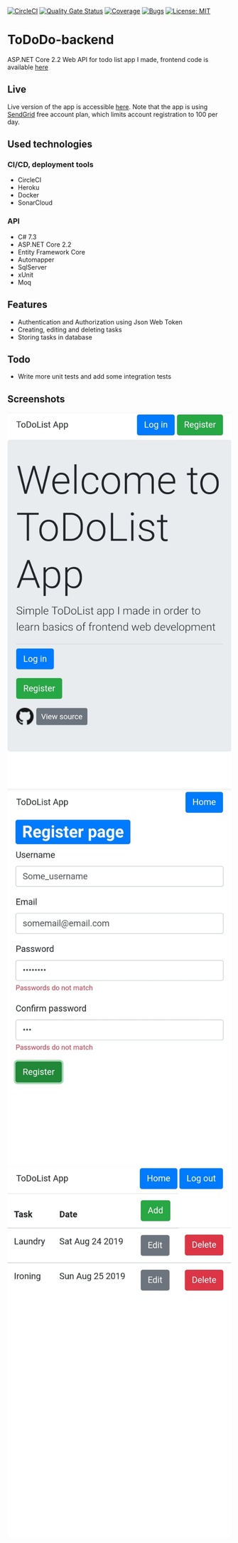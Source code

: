 [![CircleCI](https://circleci.com/gh/szymenn/ToDoDo-backend.svg?style=svg)](https://circleci.com/gh/szymenn/ToDoDo-backend)
[![Quality Gate Status](https://sonarcloud.io/api/project_badges/measure?project=ToDoDo-backend&metric=alert_status)](https://sonarcloud.io/dashboard?id=ToDoDo-backend)
[![Coverage](https://sonarcloud.io/api/project_badges/measure?project=ToDoDo-backend&metric=coverage)](https://sonarcloud.io/dashboard?id=ToDoDo-backend)
[![Bugs](https://sonarcloud.io/api/project_badges/measure?project=ToDoDo-backend&metric=bugs)](https://sonarcloud.io/dashboard?id=ToDoDo-backend)
[![License: MIT](https://img.shields.io/badge/License-MIT-yellow.svg)](https://opensource.org/licenses/MIT)
# ToDoDo-backend
ASP.NET Core 2.2 Web API for todo list app I made, frontend code is available [here](https://github.com/szymenn/ToDoDo-frontend)
## Live
Live version of the app is accessible [here](https://szymenn.github.io/ToDoDo-frontend/). Note that the app is using [SendGrid](https://sendgrid.com/pricing/) free account plan, which limits account registration to 100 per day. 
## Used technologies
### CI/CD, deployment tools 
- CircleCI
- Heroku 
- Docker
- SonarCloud
### API
- C# 7.3
- ASP.NET Core 2.2 
- Entity Framework Core
- Automapper
- SqlServer
- xUnit
- Moq
## Features
- Authentication and Authorization using Json Web Token
- Creating, editing and deleting tasks
- Storing tasks in database
## Todo
- Write more unit tests and add some integration tests
## Screenshots
<img src="https://github.com/szymenn/ToDoDo/blob/master/screenshots/ToDoDoHome.png" />
<img src="https://github.com/szymenn/ToDoDo/blob/master/screenshots/ToDoDoRegister.png" />
<img src="https://github.com/szymenn/ToDoDo/blob/master/screenshots/ToDoDoToDos.png" />

